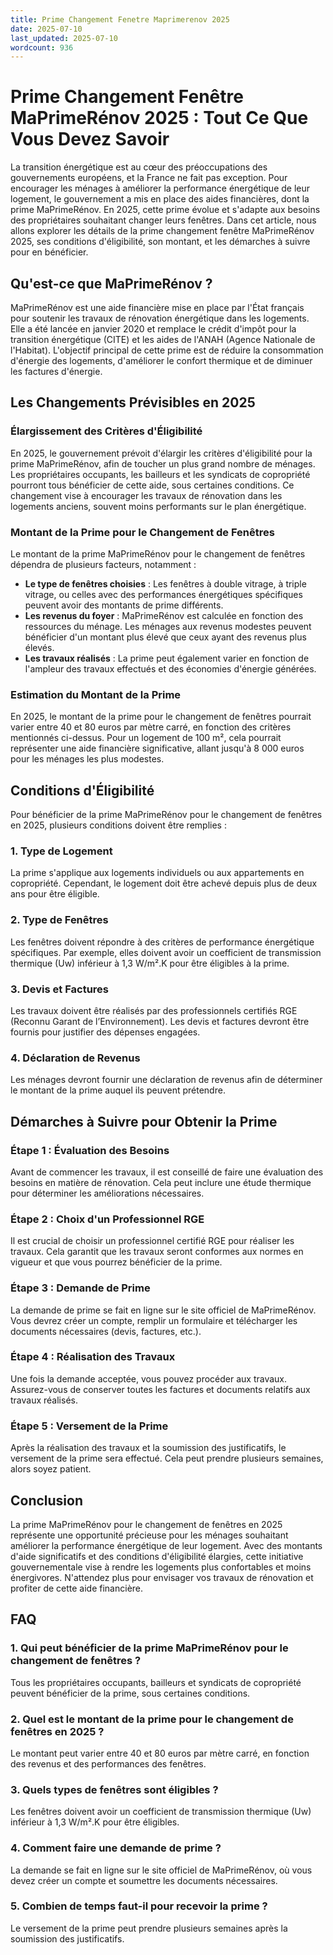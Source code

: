 ```yaml
---
title: Prime Changement Fenetre Maprimerenov 2025
date: 2025-07-10
last_updated: 2025-07-10
wordcount: 936
---
```


# Prime Changement Fenêtre MaPrimeRénov 2025 : Tout Ce Que Vous Devez Savoir

La transition énergétique est au cœur des préoccupations des gouvernements européens, et la France ne fait pas exception. Pour encourager les ménages à améliorer la performance énergétique de leur logement, le gouvernement a mis en place des aides financières, dont la prime MaPrimeRénov. En 2025, cette prime évolue et s'adapte aux besoins des propriétaires souhaitant changer leurs fenêtres. Dans cet article, nous allons explorer les détails de la prime changement fenêtre MaPrimeRénov 2025, ses conditions d'éligibilité, son montant, et les démarches à suivre pour en bénéficier.

## Qu'est-ce que MaPrimeRénov ?

MaPrimeRénov est une aide financière mise en place par l'État français pour soutenir les travaux de rénovation énergétique dans les logements. Elle a été lancée en janvier 2020 et remplace le crédit d'impôt pour la transition énergétique (CITE) et les aides de l'ANAH (Agence Nationale de l'Habitat). L'objectif principal de cette prime est de réduire la consommation d'énergie des logements, d'améliorer le confort thermique et de diminuer les factures d'énergie.

## Les Changements Prévisibles en 2025

### Élargissement des Critères d'Éligibilité

En 2025, le gouvernement prévoit d'élargir les critères d'éligibilité pour la prime MaPrimeRénov, afin de toucher un plus grand nombre de ménages. Les propriétaires occupants, les bailleurs et les syndicats de copropriété pourront tous bénéficier de cette aide, sous certaines conditions. Ce changement vise à encourager les travaux de rénovation dans les logements anciens, souvent moins performants sur le plan énergétique.

### Montant de la Prime pour le Changement de Fenêtres

Le montant de la prime MaPrimeRénov pour le changement de fenêtres dépendra de plusieurs facteurs, notamment :

- **Le type de fenêtres choisies** : Les fenêtres à double vitrage, à triple vitrage, ou celles avec des performances énergétiques spécifiques peuvent avoir des montants de prime différents.
- **Les revenus du foyer** : MaPrimeRénov est calculée en fonction des ressources du ménage. Les ménages aux revenus modestes peuvent bénéficier d'un montant plus élevé que ceux ayant des revenus plus élevés.
- **Les travaux réalisés** : La prime peut également varier en fonction de l'ampleur des travaux effectués et des économies d'énergie générées.

### Estimation du Montant de la Prime

En 2025, le montant de la prime pour le changement de fenêtres pourrait varier entre 40 et 80 euros par mètre carré, en fonction des critères mentionnés ci-dessus. Pour un logement de 100 m², cela pourrait représenter une aide financière significative, allant jusqu'à 8 000 euros pour les ménages les plus modestes.

## Conditions d'Éligibilité

Pour bénéficier de la prime MaPrimeRénov pour le changement de fenêtres en 2025, plusieurs conditions doivent être remplies :

### 1. Type de Logement

La prime s'applique aux logements individuels ou aux appartements en copropriété. Cependant, le logement doit être achevé depuis plus de deux ans pour être éligible.

### 2. Type de Fenêtres

Les fenêtres doivent répondre à des critères de performance énergétique spécifiques. Par exemple, elles doivent avoir un coefficient de transmission thermique (Uw) inférieur à 1,3 W/m².K pour être éligibles à la prime.

### 3. Devis et Factures

Les travaux doivent être réalisés par des professionnels certifiés RGE (Reconnu Garant de l’Environnement). Les devis et factures devront être fournis pour justifier des dépenses engagées.

### 4. Déclaration de Revenus

Les ménages devront fournir une déclaration de revenus afin de déterminer le montant de la prime auquel ils peuvent prétendre.

## Démarches à Suivre pour Obtenir la Prime

### Étape 1 : Évaluation des Besoins

Avant de commencer les travaux, il est conseillé de faire une évaluation des besoins en matière de rénovation. Cela peut inclure une étude thermique pour déterminer les améliorations nécessaires.

### Étape 2 : Choix d'un Professionnel RGE

Il est crucial de choisir un professionnel certifié RGE pour réaliser les travaux. Cela garantit que les travaux seront conformes aux normes en vigueur et que vous pourrez bénéficier de la prime.

### Étape 3 : Demande de Prime

La demande de prime se fait en ligne sur le site officiel de MaPrimeRénov. Vous devrez créer un compte, remplir un formulaire et télécharger les documents nécessaires (devis, factures, etc.).

### Étape 4 : Réalisation des Travaux

Une fois la demande acceptée, vous pouvez procéder aux travaux. Assurez-vous de conserver toutes les factures et documents relatifs aux travaux réalisés.

### Étape 5 : Versement de la Prime

Après la réalisation des travaux et la soumission des justificatifs, le versement de la prime sera effectué. Cela peut prendre plusieurs semaines, alors soyez patient.

## Conclusion

La prime MaPrimeRénov pour le changement de fenêtres en 2025 représente une opportunité précieuse pour les ménages souhaitant améliorer la performance énergétique de leur logement. Avec des montants d'aide significatifs et des conditions d'éligibilité élargies, cette initiative gouvernementale vise à rendre les logements plus confortables et moins énergivores. N'attendez plus pour envisager vos travaux de rénovation et profiter de cette aide financière.

## FAQ

### 1. Qui peut bénéficier de la prime MaPrimeRénov pour le changement de fenêtres ?

Tous les propriétaires occupants, bailleurs et syndicats de copropriété peuvent bénéficier de la prime, sous certaines conditions.

### 2. Quel est le montant de la prime pour le changement de fenêtres en 2025 ?

Le montant peut varier entre 40 et 80 euros par mètre carré, en fonction des revenus et des performances des fenêtres.

### 3. Quels types de fenêtres sont éligibles ?

Les fenêtres doivent avoir un coefficient de transmission thermique (Uw) inférieur à 1,3 W/m².K pour être éligibles.

### 4. Comment faire une demande de prime ?

La demande se fait en ligne sur le site officiel de MaPrimeRénov, où vous devez créer un compte et soumettre les documents nécessaires.

### 5. Combien de temps faut-il pour recevoir la prime ?

Le versement de la prime peut prendre plusieurs semaines après la soumission des justificatifs.